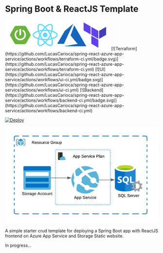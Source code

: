 # Spring Boot & ReactJS Template
<img src="./assets/stack.png" style="background:white;"/>
[![Terraform](https://github.com/LucasCarioca/spring-react-azure-app-service/actions/workflows/terraform-ci.yml/badge.svg)](https://github.com/LucasCarioca/spring-react-azure-app-service/actions/workflows/terraform-ci.yml)
[![UI](https://github.com/LucasCarioca/spring-react-azure-app-service/actions/workflows/ui-ci.yml/badge.svg)](https://github.com/LucasCarioca/spring-react-azure-app-service/actions/workflows/ui-ci.yml)
[![Backend](https://github.com/LucasCarioca/spring-react-azure-app-service/actions/workflows/backend-ci.yml/badge.svg)](https://github.com/LucasCarioca/spring-react-azure-app-service/actions/workflows/backend-ci.yml)


[![Deploy](https://github.com/LucasCarioca/spring-react-azure-app-service/actions/workflows/deploy.yml/badge.svg)](https://github.com/LucasCarioca/spring-react-azure-app-service/actions/workflows/deploy.yml)

<img src="./assets/design.png" style="background:white;"/>

A simple starter crud template for deploying a Spring Boot app with ReactJS frontend on Azure App Service and Storage Static website.


In progress... 